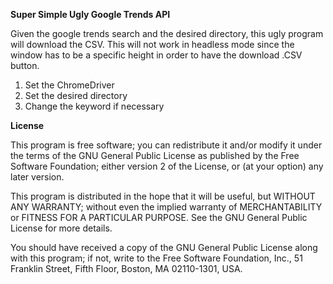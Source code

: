 **Super Simple Ugly Google Trends API**

Given the google trends search and the desired directory, this ugly program will download the CSV. This will not work in headless mode since the window has to be a specific height in order to have the download .CSV button.

1) Set the ChromeDriver
2) Set the desired directory
3) Change the keyword if necessary

**License**

This program is free software; you can redistribute it and/or modify it under the terms of the GNU General Public License as published by the Free Software Foundation; either version 2 of the License, or (at your option) any later version.

This program is distributed in the hope that it will be useful, but WITHOUT ANY WARRANTY; without even the implied warranty of MERCHANTABILITY or FITNESS FOR A PARTICULAR PURPOSE. See the GNU General Public License for more details.

You should have received a copy of the GNU General Public License along with this program; if not, write to the Free Software Foundation, Inc., 51 Franklin Street, Fifth Floor, Boston, MA 02110-1301, USA.